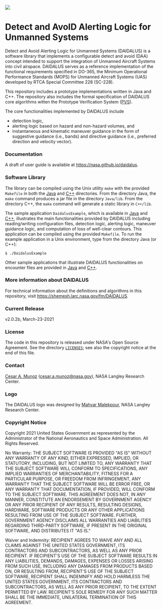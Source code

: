 ![](docs/DAIDALUS.jpeg "")

Detect and AvoID Alerting Logic for Unmanned Systems
========

Detect and Avoid Alerting Logic for Unmanned Systems (DAIDALUS) is a
software library that implements a configurable detect and avoid (DAA)
concept intended to support the integration of Unmanned Aircraft
Systems into civil airspace.  DAIDALUS serves as a reference
implementation of the functional requirements specified in DO-365, the
Minimum Operational Performance Standards (MOPS) for Unmanned Aircraft
Systems (UAS) developed by RTCA Special Committee 228 (SC-228).

This repository includes a prototype
implementations written in Java and C++.  The repository also includes
the formal specification of DAIDALUS core algorithms witten the Prototype
Verification System ([PVS](http://pvs.csl.sri.com)).

The core functionalities implemented by DAIDALUS include

*  detection logic,
*  alerting logic based on hazard and non-hazard volumes, and
*  instantaneous and kinematic maneuver guidance in the form of
suggestive guidance (i.e., bands) and directive guidance (i.e.,
preferred direction and velocity vector).

### Documentation

A draft of user guide is available at https://nasa.github.io/daidalus. 

### Software Library
The library can be compiled using the Unix utility `make` with the
provided `Makefile` in both the [Java](Java/Makefile) and
[C++](C++/Makefile) directories. From the directory Java,
the `make` command produces a jar file in the directory `Java/lib`.
From the directory C++, the `make` command will generate a static library
in `C++/lib`.

The sample application `DaidalusExample`, which is available in
[Java](Java/src/DaidalusExample.java) and
[C++](C++/src/DaidalusExample.cpp), illustrates the main
functionalities provided by DAIDALUS including reading/writing
configuration files, detection logic, alerting logic, maneuver
guidance logic, and computation of loss of well-clear contours.  This
application can be compiled using the provided `Makefile`.
To run the example application in a Unix environment, type from the
directory Java (or C++):

```
$ ./DaidalusExample
```

Other sample applications that illustrate DAIDALUS functionalities on
encounter files are provided in [Java](Java/README.md) and
[C++](C++/README.md).

### More information about DAIDALUS
For technical information about the definitions and algorithms in this
repository, visit https://shemesh.larc.nasa.gov/fm/DAIDALUS.

### Current Release

v2.0.2b, March-23-2021

### License

The code in this repository is released under NASA's Open Source
Agreement.  See the directory [`LICENSES`](LICENSES); see also the copyright notice at the end of this file. 

### Contact

[Cesar A. Munoz](http://shemesh.larc.nasa.gov/people/cam) (cesar.a.munoz@nasa.gov), NASA Langley Research Center.

### Logo

The DAIDALUS logo was designed by 
[Mahyar Malekpour](http://shemesh.larc.nasa.gov/people/mrm/publications.htm#ETC), NASA Langley Research Center.

### Copyright Notice

Copyright 2021 United States Government as represented by the Administrator of the National Aeronautics and Space Administration. All Rights Reserved.

No Warranty: THE SUBJECT SOFTWARE IS PROVIDED "AS IS" WITHOUT ANY WARRANTY OF ANY KIND, EITHER EXPRESSED, IMPLIED, OR STATUTORY, INCLUDING, BUT NOT LIMITED TO, ANY WARRANTY THAT THE SUBJECT SOFTWARE WILL CONFORM TO SPECIFICATIONS, ANY IMPLIED WARRANTIES OF MERCHANTABILITY, FITNESS FOR A PARTICULAR PURPOSE, OR FREEDOM FROM INFRINGEMENT, ANY WARRANTY THAT THE SUBJECT SOFTWARE WILL BE ERROR FREE, OR ANY WARRANTY THAT DOCUMENTATION, IF PROVIDED, WILL CONFORM TO THE SUBJECT SOFTWARE. THIS AGREEMENT DOES NOT, IN ANY MANNER, CONSTITUTE AN ENDORSEMENT BY GOVERNMENT AGENCY OR ANY PRIOR RECIPIENT OF ANY RESULTS, RESULTING DESIGNS, HARDWARE, SOFTWARE PRODUCTS OR ANY OTHER APPLICATIONS RESULTING FROM USE OF THE SUBJECT SOFTWARE.  FURTHER, GOVERNMENT AGENCY DISCLAIMS ALL WARRANTIES AND LIABILITIES REGARDING THIRD-PARTY SOFTWARE, IF PRESENT IN THE ORIGINAL SOFTWARE, AND DISTRIBUTES IT "AS IS."

Waiver and Indemnity: RECIPIENT AGREES TO WAIVE ANY AND ALL CLAIMS AGAINST THE UNITED STATES GOVERNMENT, ITS CONTRACTORS AND SUBCONTRACTORS, AS WELL AS ANY PRIOR RECIPIENT.  IF RECIPIENT'S USE OF THE SUBJECT SOFTWARE RESULTS IN ANY LIABILITIES, DEMANDS, DAMAGES, EXPENSES OR LOSSES ARISING FROM SUCH USE, INCLUDING ANY DAMAGES FROM PRODUCTS BASED ON, OR RESULTING FROM, RECIPIENT'S USE OF THE SUBJECT SOFTWARE, RECIPIENT SHALL INDEMNIFY AND HOLD HARMLESS THE UNITED STATES GOVERNMENT, ITS CONTRACTORS AND SUBCONTRACTORS, AS WELL AS ANY PRIOR RECIPIENT, TO THE EXTENT PERMITTED BY LAW.  RECIPIENT'S SOLE REMEDY FOR ANY SUCH MATTER SHALL BE THE IMMEDIATE, UNILATERAL TERMINATION OF THIS AGREEMENT.
